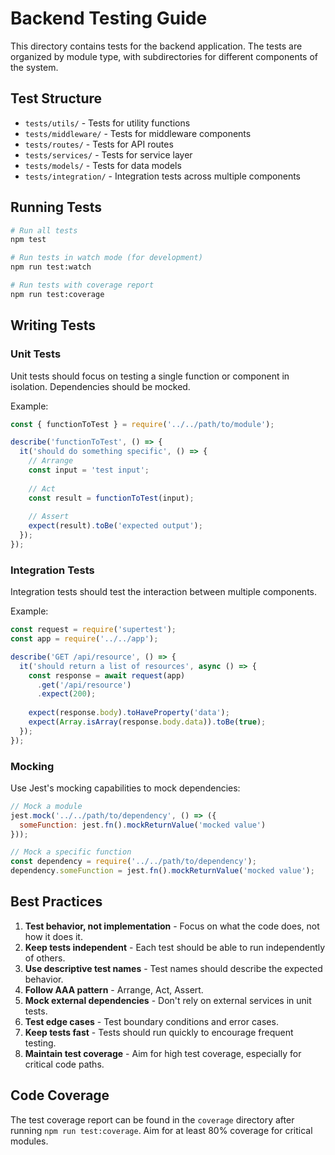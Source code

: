 # Backend Testing Guide

This directory contains tests for the backend application. The tests are organized by module type, with subdirectories for different components of the system.

## Test Structure

- `tests/utils/` - Tests for utility functions
- `tests/middleware/` - Tests for middleware components
- `tests/routes/` - Tests for API routes
- `tests/services/` - Tests for service layer
- `tests/models/` - Tests for data models
- `tests/integration/` - Integration tests across multiple components

## Running Tests

```bash
# Run all tests
npm test

# Run tests in watch mode (for development)
npm run test:watch

# Run tests with coverage report
npm run test:coverage
```

## Writing Tests

### Unit Tests

Unit tests should focus on testing a single function or component in isolation. Dependencies should be mocked.

Example:

```javascript
const { functionToTest } = require('../../path/to/module');

describe('functionToTest', () => {
  it('should do something specific', () => {
    // Arrange
    const input = 'test input';
    
    // Act
    const result = functionToTest(input);
    
    // Assert
    expect(result).toBe('expected output');
  });
});
```

### Integration Tests

Integration tests should test the interaction between multiple components.

Example:

```javascript
const request = require('supertest');
const app = require('../../app');

describe('GET /api/resource', () => {
  it('should return a list of resources', async () => {
    const response = await request(app)
      .get('/api/resource')
      .expect(200);
    
    expect(response.body).toHaveProperty('data');
    expect(Array.isArray(response.body.data)).toBe(true);
  });
});
```

### Mocking

Use Jest's mocking capabilities to mock dependencies:

```javascript
// Mock a module
jest.mock('../../path/to/dependency', () => ({
  someFunction: jest.fn().mockReturnValue('mocked value')
}));

// Mock a specific function
const dependency = require('../../path/to/dependency');
dependency.someFunction = jest.fn().mockReturnValue('mocked value');
```

## Best Practices

1. **Test behavior, not implementation** - Focus on what the code does, not how it does it.
2. **Keep tests independent** - Each test should be able to run independently of others.
3. **Use descriptive test names** - Test names should describe the expected behavior.
4. **Follow AAA pattern** - Arrange, Act, Assert.
5. **Mock external dependencies** - Don't rely on external services in unit tests.
6. **Test edge cases** - Test boundary conditions and error cases.
7. **Keep tests fast** - Tests should run quickly to encourage frequent testing.
8. **Maintain test coverage** - Aim for high test coverage, especially for critical code paths.

## Code Coverage

The test coverage report can be found in the `coverage` directory after running `npm run test:coverage`. Aim for at least 80% coverage for critical modules. 